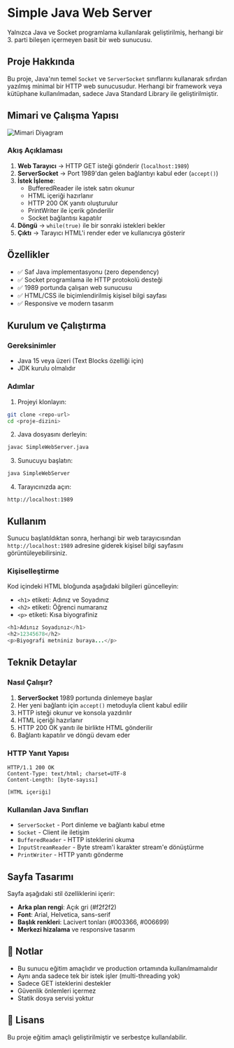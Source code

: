 # Simple Java Web Server

Yalnızca Java ve Socket programlama kullanılarak geliştirilmiş, herhangi bir 3. parti bileşen içermeyen basit bir web sunucusu.

##  Proje Hakkında

Bu proje, Java'nın temel `Socket` ve `ServerSocket` sınıflarını kullanarak sıfırdan yazılmış minimal bir HTTP web sunucusudur. Herhangi bir framework veya kütüphane kullanılmadan, sadece Java Standard Library ile geliştirilmiştir.

##  Mimari ve Çalışma Yapısı

![Mimari Diyagram](<img width="1078" height="806" alt="diagram" src="https://github.com/user-attachments/assets/11d8d2c9-7ff5-442b-9f31-4ff9d7bca607" />)

### Akış Açıklaması

1. **Web Tarayıcı** → HTTP GET isteği gönderir (`localhost:1989`)
2. **ServerSocket** → Port 1989'dan gelen bağlantıyı kabul eder (`accept()`)
3. **İstek İşleme**:
   - BufferedReader ile istek satırı okunur
   - HTML içeriği hazırlanır
   - HTTP 200 OK yanıtı oluşturulur
   - PrintWriter ile içerik gönderilir
   - Socket bağlantısı kapatılır
4. **Döngü** → `while(true)` ile bir sonraki istekleri bekler
5. **Çıktı** → Tarayıcı HTML'i render eder ve kullanıcıya gösterir

##  Özellikler

- ✅ Saf Java implementasyonu (zero dependency)
- ✅ Socket programlama ile HTTP protokolü desteği
- ✅ 1989 portunda çalışan web sunucusu
- ✅ HTML/CSS ile biçimlendirilmiş kişisel bilgi sayfası
- ✅ Responsive ve modern tasarım

##  Kurulum ve Çalıştırma

### Gereksinimler
- Java 15 veya üzeri (Text Blocks özelliği için)
- JDK kurulu olmalıdır

### Adımlar

1. Projeyi klonlayın:
```bash
git clone <repo-url>
cd <proje-dizini>
```

2. Java dosyasını derleyin:
```bash
javac SimpleWebServer.java
```

3. Sunucuyu başlatın:
```bash
java SimpleWebServer
```

4. Tarayıcınızda açın:
```
http://localhost:1989
```

##  Kullanım

Sunucu başlatıldıktan sonra, herhangi bir web tarayıcısından `http://localhost:1989` adresine giderek kişisel bilgi sayfasını görüntüleyebilirsiniz.

### Kişiselleştirme

Kod içindeki HTML bloğunda aşağıdaki bilgileri güncelleyin:
- `<h1>` etiketi: Adınız ve Soyadınız
- `<h2>` etiketi: Öğrenci numaranız
- `<p>` etiketi: Kısa biyografiniz

```java
<h1>Adınız Soyadınız</h1>
<h2>12345678</h2>
<p>Biyografi metniniz buraya...</p>
```

##  Teknik Detaylar

### Nasıl Çalışır?

1. **ServerSocket** 1989 portunda dinlemeye başlar
2. Her yeni bağlantı için `accept()` metoduyla client kabul edilir
3. HTTP isteği okunur ve konsola yazdırılır
4. HTML içeriği hazırlanır
5. HTTP 200 OK yanıtı ile birlikte HTML gönderilir
6. Bağlantı kapatılır ve döngü devam eder

### HTTP Yanıt Yapısı

```
HTTP/1.1 200 OK
Content-Type: text/html; charset=UTF-8
Content-Length: [byte-sayısı]

[HTML içeriği]
```

### Kullanılan Java Sınıfları

- `ServerSocket` - Port dinleme ve bağlantı kabul etme
- `Socket` - Client ile iletişim
- `BufferedReader` - HTTP isteklerini okuma
- `InputStreamReader` - Byte stream'i karakter stream'e dönüştürme
- `PrintWriter` - HTTP yanıtı gönderme

##  Sayfa Tasarımı

Sayfa aşağıdaki stil özelliklerini içerir:
- **Arka plan rengi**: Açık gri (#f2f2f2)
- **Font**: Arial, Helvetica, sans-serif
- **Başlık renkleri**: Lacivert tonları (#003366, #006699)
- **Merkezi hizalama** ve responsive tasarım

## 📝 Notlar

- Bu sunucu eğitim amaçlıdır ve production ortamında kullanılmamalıdır
- Aynı anda sadece tek bir istek işler (multi-threading yok)
- Sadece GET isteklerini destekler
- Güvenlik önlemleri içermez
- Statik dosya servisi yoktur

## 📄 Lisans

Bu proje eğitim amaçlı geliştirilmiştir ve serbestçe kullanılabilir.

